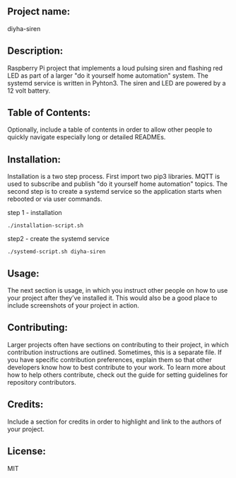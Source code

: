 ## Project name: 

diyha-siren

## Description: 
Raspberry Pi project that implements a loud pulsing siren and flashing red LED as part of a larger "do it yourself home automation" system.  The systemd service is written in Pyhton3. The siren and LED are powered by a 12 volt battery.

## Table of Contents: 
Optionally, include a table of contents in order to allow other people to quickly navigate especially long or detailed READMEs.

## Installation: 
Installation is a two step process. First import two pip3 libraries. MQTT is used to subscribe and publish "do it yourself home automation" topics. The second step is to create a systemd service so the application starts when rebooted or via user commands.

step 1 - installation
```chmod +x *.sh
./installation-script.sh
```
step2 - create the systemd service
```
./systemd-script.sh diyha-siren
```
## Usage: 
The next section is usage, in which you instruct other people on how to use your project after they’ve installed it. This would also be a good place to include screenshots of your project in action.

## Contributing: 
Larger projects often have sections on contributing to their project, in which contribution instructions are outlined. Sometimes, this is a separate file. If you have specific contribution preferences, explain them so that other developers know how to best contribute to your work. To learn more about how to help others contribute, check out the guide for setting guidelines for repository contributors.

## Credits: 
Include a section for credits in order to highlight and link to the authors of your project.

## License: 
MIT

